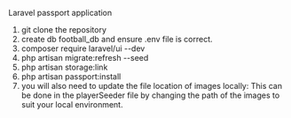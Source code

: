 Laravel passport application

1. git clone the repository
2. create db football_db and ensure .env file is correct.
3. composer require laravel/ui --dev
4. php artisan migrate:refresh --seed
5. php artisan storage:link
6. php artisan passport:install
7. you will also need to update the file location of images locally:
This can be done in the playerSeeder file by changing the path of the images to suit your local environment.
